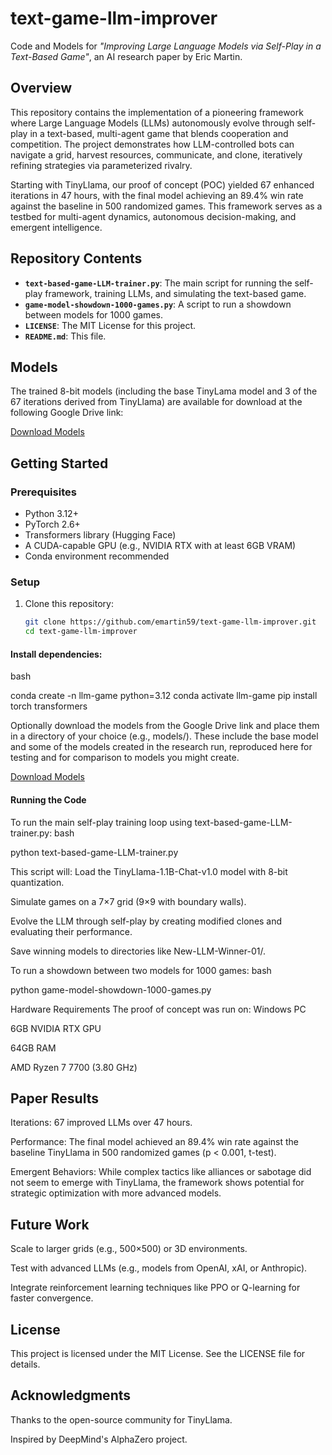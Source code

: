 # text-game-llm-improver

Code and Models for *"Improving Large Language Models via Self-Play in a Text-Based Game"*, an AI research paper by Eric Martin.

## Overview

This repository contains the implementation of a pioneering framework where Large Language Models (LLMs) autonomously evolve through self-play in a text-based, multi-agent game that blends cooperation and competition. The project demonstrates how LLM-controlled bots can navigate a grid, harvest resources, communicate, and clone, iteratively refining strategies via parameterized rivalry.

Starting with TinyLlama, our proof of concept (POC) yielded 67 enhanced iterations in 47 hours, with the final model achieving an 89.4% win rate against the baseline in 500 randomized games. This framework serves as a testbed for multi-agent dynamics, autonomous decision-making, and emergent intelligence.

## Repository Contents

- **`text-based-game-LLM-trainer.py`**: The main script for running the self-play framework, training LLMs, and simulating the text-based game.
- **`game-model-showdown-1000-games.py`**: A script to run a showdown between models for 1000 games.
- **`LICENSE`**: The MIT License for this project.
- **`README.md`**: This file.

## Models

The trained 8-bit models (including the base TinyLama model and 3 of the 67 iterations derived from TinyLlama) are available for download at the following Google Drive link:

[Download Models](https://drive.google.com/drive/folders/1GkmEAckJUo9fFoUJgW9NRyS39F6umCtO?usp=sharing)

## Getting Started

### Prerequisites

- Python 3.12+
- PyTorch 2.6+
- Transformers library (Hugging Face)
- A CUDA-capable GPU (e.g., NVIDIA RTX with at least 6GB VRAM)
- Conda environment recommended

### Setup

1. Clone this repository:
   ```bash
   git clone https://github.com/emartin59/text-game-llm-improver.git
   cd text-game-llm-improver

#### Install dependencies:

bash

conda create -n llm-game python=3.12
conda activate llm-game
pip install torch transformers

Optionally download the models from the Google Drive link and place them in a directory of your choice (e.g., models/). These include the base model and some of the models created in the research run, reproduced here for testing and for comparison to models you might create.

[Download Models](https://drive.google.com/drive/folders/1GkmEAckJUo9fFoUJgW9NRyS39F6umCtO?usp=sharing)

#### Running the Code
To run the main self-play training loop using text-based-game-LLM-trainer.py:
bash

python text-based-game-LLM-trainer.py

This script will:
Load the TinyLlama-1.1B-Chat-v1.0 model with 8-bit quantization.

Simulate games on a 7×7 grid (9×9 with boundary walls).

Evolve the LLM through self-play by creating modified clones and evaluating their performance.

Save winning models to directories like New-LLM-Winner-01/.

To run a showdown between two models for 1000 games:
bash

python game-model-showdown-1000-games.py

Hardware Requirements
The proof of concept was run on:
Windows PC

6GB NVIDIA RTX GPU

64GB RAM

AMD Ryzen 7 7700 (3.80 GHz)

## Paper Results
Iterations: 67 improved LLMs over 47 hours.

Performance: The final model achieved an 89.4% win rate against the baseline TinyLlama in 500 randomized games (p < 0.001, t-test).

Emergent Behaviors: While complex tactics like alliances or sabotage did not seem to emerge with TinyLlama, the framework shows potential for strategic optimization with more advanced models.

## Future Work
Scale to larger grids (e.g., 500×500) or 3D environments.

Test with advanced LLMs (e.g., models from OpenAI, xAI, or Anthropic).

Integrate reinforcement learning techniques like PPO or Q-learning for faster convergence.

## License
This project is licensed under the MIT License. See the LICENSE file for details.

## Acknowledgments
Thanks to the open-source community for TinyLlama.

Inspired by DeepMind's AlphaZero project.
